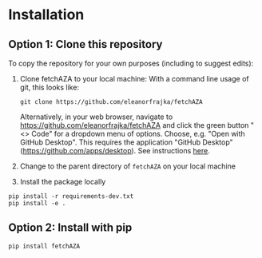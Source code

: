 # Installation


## Option 1: Clone this repository
To copy the repository for your own purposes (including to suggest edits):

1. Clone fetchAZA to your local machine: 
    With a command line usage of git, this looks like:
    ```
    git clone https://github.com/eleanorfrajka/fetchAZA
    ```

    Alternatively, in your web browser, navigate to https://github.com/eleanorfrajka/fetchAZA and click the green button "<> Code" for a dropdown menu of options.  Choose, e.g. "Open with GitHub Desktop".  This requires the application "GitHub Desktop" (https://github.com/apps/desktop).  See instructions [here](https://docs.github.com/en/repositories/creating-and-managing-repositories/cloning-a-repository).
2. Change to the parent directory of `fetchAZA` on your local machine
3. Install the package locally
```
pip install -r requirements-dev.txt
pip install -e .
```

## Option 2: Install with pip 

```
pip install fetchAZA
```
